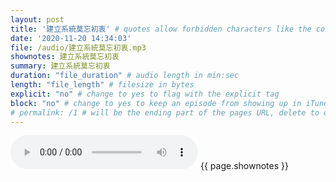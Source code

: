 ```yaml
---
layout: post
title: '建立系統莫忘初衷' # quotes allow forbidden characters like the colon
date: '2020-11-20 14:34:03'
file: /audio/建立系統莫忘初衷.mp3
shownotes: 建立系統莫忘初衷
summary: 建立系統莫忘初衷
duration: "file_duration" # audio length in min:sec
length: "file_length" # filesize in bytes
explicit: "no" # change to yes to flag with the explicit tag
block: "no" # change to yes to keep an episode from showing up in iTunes
# permalink: /1 # will be the ending part of the pages URL, delete to default to the title
---
```


<audio controls>
<source src="{{site.url}}{{site.baseurl}}{{ page.file }}" type="audio/x-mp3">
Your browser does not support the audio element.
</audio>
{{ page.shownotes }}
